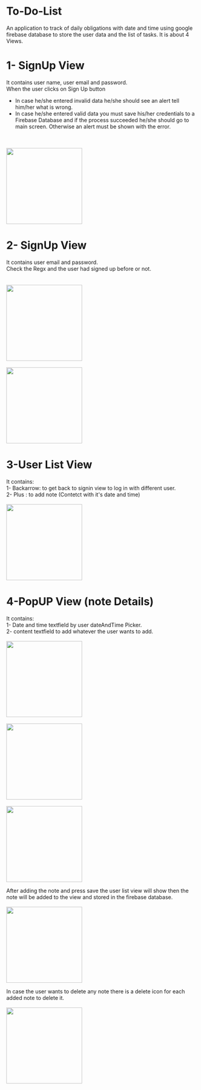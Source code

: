 # To-Do-List
An application to track of daily obligations with date and time using google firebase database to store the
user data and the list of tasks.
It is about 4 Views.

# 1- SignUp View
It contains user name, user email and password.<br/>
 When the user clicks on Sign Up button<br/>
- In case he/she entered invalid data he/she should see an alert tell him/her what is wrong.<br/>
- In case he/she entered valid data you	must save his/her credentials to a Firebase Database and if the process succeeded he/she should	go to main screen. Otherwise an	alert must be shown with the error.<br/>

<br><br>
<img src = "TodoAppPics/SignUp2.png" width = 200 hight = 300> 

# 2- SignUp View
It contains user email and password.<br/>
Check the Regx and the user had signed up before or not.<br/>
<br><br>
<img src = "TodoAppPics/SignIn.png" width = 200 hight = 300> 
<br><br>
<img src = "TodoAppPics/SignUp1.png" width = 200 hight = 300> 

# 3-User List View
It contains:<br/>
1- Backarrow: to get back to signin view to log in with different user.<br/>
2- Plus : to add note (Contetct with it's date and time)
<br><br>
<img src = "TodoAppPics/Main1.png" width = 200 hight = 300>

# 4-PopUP View (note Details)
It contains:<br/>
1- Date and time textfield by user dateAndTime Picker.<br/>
2- content textfield to add whatever the user wants to add.
<br><br>
<img src = "TodoAppPics/Popup1.png" width = 200 hight = 300> 
<br><br>
<img src = "TodoAppPics/Popup2.png" width = 200 hight = 300> 
<br><br>
<img src = "TodoAppPics/Popup3.png" width = 200 hight = 300> 

After adding the note and press save the user list view will show then the note will be added to the view and stored in the firebase database.
<br><br>
<img src = "TodoAppPics/Main2.png" width = 200 hight = 300> 

In case the user wants to delete any note there is a delete icon for each added note to delete it.
<br><br>
<img src = "TodoAppPics/TodoDeletionAlert.png" width = 200 hight = 300> 
